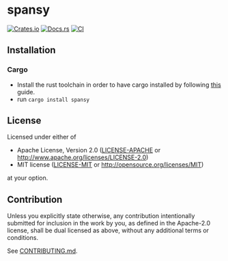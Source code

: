 # spansy

[![Crates.io](https://img.shields.io/crates/v/spansy.svg)](https://crates.io/crates/spansy)
[![Docs.rs](https://docs.rs/spansy/badge.svg)](https://docs.rs/spansy)
[![CI](https://github.com/sinui0/spansy/workflows/CI/badge.svg)](https://github.com/sinui0/spansy/actions)

## Installation

### Cargo

* Install the rust toolchain in order to have cargo installed by following
  [this](https://www.rust-lang.org/tools/install) guide.
* run `cargo install spansy`

## License

Licensed under either of

 * Apache License, Version 2.0
   ([LICENSE-APACHE](LICENSE-APACHE) or http://www.apache.org/licenses/LICENSE-2.0)
 * MIT license
   ([LICENSE-MIT](LICENSE-MIT) or http://opensource.org/licenses/MIT)

at your option.

## Contribution

Unless you explicitly state otherwise, any contribution intentionally submitted
for inclusion in the work by you, as defined in the Apache-2.0 license, shall be
dual licensed as above, without any additional terms or conditions.

See [CONTRIBUTING.md](CONTRIBUTING.md).
